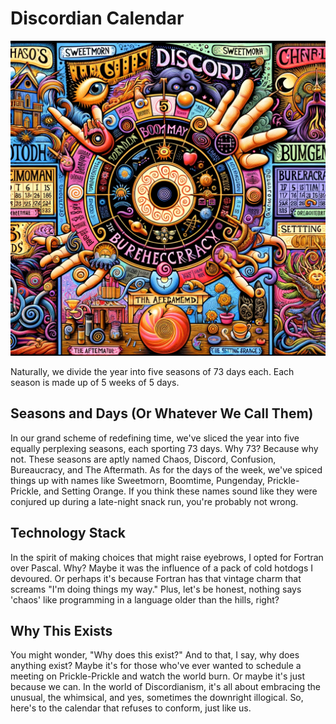 # Discordian Calendar

![Time Warp](etw.webp)

Naturally, we divide the year into five seasons of 73 days each. Each season is made up of 5 weeks of 5 days.

## Seasons and Days (Or Whatever We Call Them)

In our grand scheme of redefining time, we've sliced the year into five equally perplexing seasons, each sporting 73 days. Why 73? Because why not. These seasons are aptly named Chaos, Discord, Confusion, Bureaucracy, and The Aftermath. As for the days of the week, we've spiced things up with names like Sweetmorn, Boomtime, Pungenday, Prickle-Prickle, and Setting Orange. If you think these names sound like they were conjured up during a late-night snack run, you're probably not wrong.

## Technology Stack

In the spirit of making choices that might raise eyebrows, I opted for Fortran over Pascal. Why? Maybe it was the influence of a pack of cold hotdogs I devoured. Or perhaps it's because Fortran has that vintage charm that screams "I'm doing things my way." Plus, let's be honest, nothing says 'chaos' like programming in a language older than the hills, right?

## Why This Exists

You might wonder, "Why does this exist?" And to that, I say, why does anything exist? Maybe it's for those who've ever wanted to schedule a meeting on Prickle-Prickle and watch the world burn. Or maybe it's just because we can. In the world of Discordianism, it's all about embracing the unusual, the whimsical, and yes, sometimes the downright illogical. So, here's to the calendar that refuses to conform, just like us.
